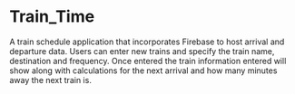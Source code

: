 # Train_Time
A train schedule application that incorporates Firebase to host arrival and departure data. Users can enter new trains and specify the train name, destination and frequency. Once entered the train information entered will show along with calculations for the next arrival and how many minutes away the next train is.
